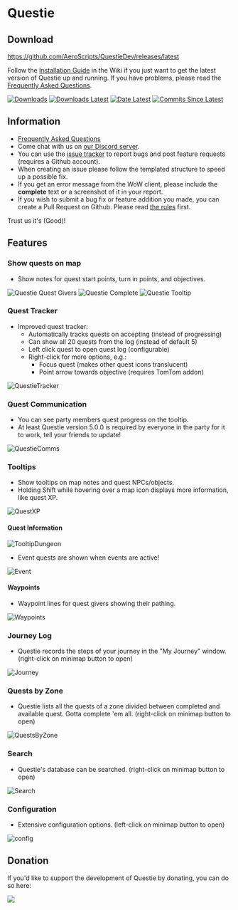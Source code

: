# Questie

## Download
https://github.com/AeroScripts/QuestieDev/releases/latest

Follow the [Installation Guide](https://github.com/AeroScripts/QuestieDev/wiki/Installation-Guide) in the Wiki if you just want to get the latest version of Questie up and running. If you have problems, please read the [Frequently Asked Questions](https://github.com/AeroScripts/QuestieDev/wiki/FAQ-for-Classic-(1.13)).

[![Downloads](https://img.shields.io/github/downloads/AeroScripts/QuestieDev/total.svg)](https://github.com/AeroScripts/QuestieDev/releases/)
[![Downloads Latest](https://img.shields.io/github/downloads/AeroScripts/QuestieDev/v5.10.3/total.svg)](https://github.com/AeroScripts/QuestieDev/releases/latest)
[![Date Latest](https://img.shields.io/github/release-date/AeroScripts/QuestieDev.svg)](https://github.com/AeroScripts/QuestieDev/releases/latest)
[![Commits Since Latest](https://img.shields.io/github/commits-since/AeroScripts/QuestieDev/latest.svg)](https://github.com/AeroScripts/QuestieDev/commits/master)


## Information
- [Frequently Asked Questions](https://github.com/AeroScripts/QuestieDev/wiki/FAQ)
- Come chat with us on [our Discord server](https://discord.gg/phKnHVu).
- You can use the [issue tracker](https://github.com/AeroScripts/QuestieDev/issues) to report bugs and post feature requests (requires a Github account).
- When creating an issue please follow the templated structure to speed up a possible fix.
- If you get an error message from the WoW client, please include the **complete** text or a screenshot of it in your report.
- If you wish to submit a bug fix or feature addition you made, you can create a Pull Request on Github. Please read [the rules](https://github.com/AeroScripts/QuestieDev/wiki/Pull-Request-Rules) first.

Trust us it's (Good)!

## Features

### Show quests on map
- Show notes for quest start points, turn in points, and objectives.

![Questie Quest Givers](https://i.imgur.com/4abi5yu.png)
![Questie Complete](https://i.imgur.com/DgvBHyh.png)
![Questie Tooltip](https://i.imgur.com/uPykHKC.png)

### Quest Tracker
- Improved quest tracker:
    - Automatically tracks quests on accepting (instead of progressing)
    - Can show all 20 quests from the log (instead of default 5)
    - Left click quest to open quest log (configurable)
    - Right-click for more options, e.g.:
        - Focus quest (makes other quest icons translucent)
        - Point arrow towards objective (requires TomTom addon)

![QuestieTracker](https://user-images.githubusercontent.com/8838573/67285596-24dbab00-f4d8-11e9-9ae1-7dd6206b5e48.png)

### Quest Communication
- You can see party members quest progress on the tooltip.
- At least Questie version 5.0.0 is required by everyone in the party for it to work, tell your friends to update!

![QuestieComms](https://cdn.discordapp.com/attachments/263036731165638656/636099163460861962/unknown.png)

### Tooltips
- Show tooltips on map notes and quest NPCs/objects.
- Holding Shift while hovering over a map icon displays more information, like quest XP.

![QuestXP](https://cdn.discordapp.com/attachments/579999220170227716/635540231306608641/unknown.png)

#### Quest Information

![TooltipDungeon](https://cdn.discordapp.com/attachments/579999220170227716/634656829619699712/unknown.png)

- Event quests are shown when events are active!

![Event](https://cdn.discordapp.com/attachments/263040777658171392/636159292336242688/unknown.png)

#### Waypoints

- Waypoint lines for quest givers showing their pathing.

![Waypoints](https://media.discordapp.net/attachments/263040777658171392/643203302993035294/unknown.png)

### Journey Log
- Questie records the steps of your journey in the "My Journey" window. (right-click on minimap button to open)

![Journey](https://user-images.githubusercontent.com/8838573/67285651-3cb32f00-f4d8-11e9-95d8-e8ceb2a8d871.png)

### Quests by Zone
- Questie lists all the quests of a zone divided between completed and available quest. Gotta complete 'em all. (right-click on minimap button to open)

![QuestsByZone](https://user-images.githubusercontent.com/8838573/67285665-450b6a00-f4d8-11e9-9283-325d26c7c70d.png)

### Search
- Questie's database can be searched. (right-click on minimap button to open)

![Search](https://user-images.githubusercontent.com/8838573/67285691-4f2d6880-f4d8-11e9-8656-b3e37dce2f05.png)

### Configuration
- Extensive configuration options. (left-click on minimap button to open)

![config](https://user-images.githubusercontent.com/8838573/67285731-61a7a200-f4d8-11e9-9026-b1eeaad0d721.png)

## Donation
If you'd like to support the development of Questie by donating, you can do so here:

<a href='https://www.paypal.com/cgi-bin/webscr?cmd=_donations&business=aero1861%40gmail%2ecom&lc=CA&item_name=Questie%20Devs&currency_code=USD&bn=PP%2dDonationsBF%3abtn_donate_LG%2egif%3aNonHosted'><img src="https://www.paypalobjects.com/en_US/i/btn/btn_donate_LG.gif"/></a>
